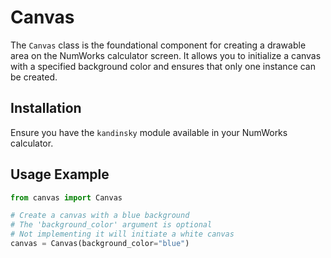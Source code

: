 # Canvas

The `Canvas` class is the foundational component for creating a drawable area on the NumWorks calculator screen. It allows you to initialize a canvas with a specified background color and ensures that only one instance can be created.

## Installation

Ensure you have the `kandinsky` module available in your NumWorks calculator.

## Usage Example

```python
from canvas import Canvas

# Create a canvas with a blue background
# The 'background_color' argument is optional
# Not implementing it will initiate a white canvas
canvas = Canvas(background_color="blue")
```
